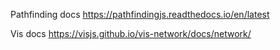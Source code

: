 Pathfinding docs
https://pathfindingjs.readthedocs.io/en/latest

Vis docs
https://visjs.github.io/vis-network/docs/network/